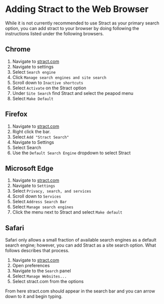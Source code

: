 # Adding Stract to the Web Browser 

While it is not currently recommended to use Stract as your primary search option, you can add stract 
to your browser by doing following the instructions listed under the following browsers. 

## Chrome

1. Navigate to [stract.com](https://stract.com)
2. Navigate to settings
2. Select `Search engine`
3. Click `Manage search engines and site search`
4. Scroll down to `Inactive shortcuts`
5. Select `Activate` on the Stract option 
6. Under `Site Search` find Stract and select the peapod menu
7. Select `Make Default`

## Firefox

1. Navigate to [stract.com](https://stract.com)
2. Right click the bar.
3. Select `Add "Stract Search"`
4. Navigate to Settings
5. Select Search 
6. Use the `Default Search Engine` dropdown to select Stract

## Microsoft Edge
1. Navigate to [stract.com](https://stract.com)
2. Navigate to `Settings`
3. Select `Privacy, search, and services`
4. Scroll down to `Services`
5. Select `Address Search Bar`
6. Select `Manage search engines`
7. Click the menu next to Stract and select `Make default`

## Safari 

Safari only allows a small fraction of available search engines as a default search engine; however, you can add Stract 
as a site search option. What follows describes that process. 

1. Navigate to [stract.com](https://stract.com)
2. Open preferences 
3. Navigate to the `Search` panel 
4. Select `Manage Websites...`
5. Select stract.com from the options 

From here stract.com should appear in the search bar and you can arrow down to
it and begin typing. 